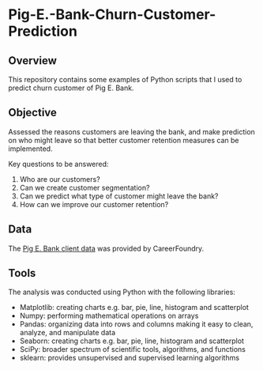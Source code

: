 # Pig-E.-Bank-Churn-Customer-Prediction
## Overview
This repository contains some examples of Python scripts that I used to predict churn customer of Pig E. Bank. 

## Objective
Assessed the reasons customers are leaving the bank, and make prediction on who might leave so that better customer retention measures can be implemented.

Key questions to be answered:
1. Who are our customers?
2. Can we create customer segmentation? 
3. Can we predict what type of customer might leave the bank?
4. How can we improve our customer retention?

## Data
The [Pig E. Bank client data](https://images.careerfoundry.com/public/courses/data-immersion/A5/E5.4/5.4-PigEBank-Client-Data%20set.xlsx)  was provided by CareerFoundry.

## Tools
The analysis was conducted using Python with the following libraries:
+ Matplotlib: creating charts e.g. bar, pie, line, histogram and scatterplot
+ Numpy: performing mathematical operations on arrays
+ Pandas: organizing data into rows and columns making it easy to clean, analyze, and manipulate data
+ Seaborn: creating charts e.g. bar, pie, line, histogram and scatterplot
+ SciPy: broader spectrum of scientific tools, algorithms, and functions
+ sklearn: provides unsupervised and supervised learning algorithms


